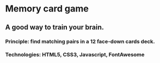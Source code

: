# Memory card game
## A good way to train your brain.
### Principle: find matching pairs in a 12 face-down cards deck.

### Technologies: HTML5, CSS3, Javascript, FontAwesome

